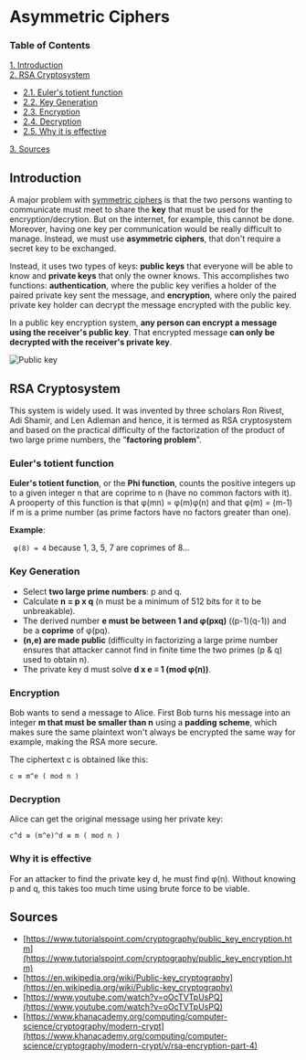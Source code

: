 # Asymmetric Ciphers

### Table of Contents

[1. Introduction](#introduction)  
[2. RSA Cryptosystem](#rsa-cryptosystem)
* [2.1. Euler's totient function](#eulers-totient-function)
* [2.2. Key Generation](#key-generation)
* [2.3. Encryption](#encryption)
* [2.4. Decryption](#decryption)
* [2.5. Why it is effective](#why-it-is-effective)

[3. Sources](#sources)

## Introduction

A major problem with [symmetric ciphers](https://github.com/vostertag/study-notes/blob/master/Cryptography/Modern%20Ciphers/symmetric.md) is that the two persons wanting to communicate must meet to share the **key** that must be used for the encryption/decrytion. But on the internet, for example, this cannot be done. Moreover, having one key per communication would be really difficult to manage. Instead, we must use **asymmetric ciphers**, that don't require a secret key to be exchanged.

Instead, it uses two types of keys: **public keys** that everyone will be able to know and **private keys** that only the owner knows. This accomplishes two functions: **authentication**, where the public key verifies a holder of the paired private key sent the message, and **encryption**, where only the paired private key holder can decrypt the message encrypted with the public key.

In a public key encryption system, **any person can encrypt a message using the receiver's public key**. That encrypted message **can only be decrypted with the receiver's private key**.

![Public key](https://cs.wellesley.edu/~cs110/reading/cryptography-files/public.jpg)

## RSA Cryptosystem

This system is widely used. It was invented by three scholars Ron Rivest, Adi Shamir, and Len Adleman and hence, it is termed as RSA cryptosystem and based on the practical difficulty of the factorization of the product of two large prime numbers, the "**factoring problem**".

### Euler's totient function

**Euler's totient function**, or the **Phi function**, counts the positive integers up to a given integer n that are coprime to n (have no common factors with it). A prooperty of this function is that φ(mn) = φ(m)φ(n) and that  φ(m) = (m-1) if m is a prime number (as prime factors have no factors greater than one).

**Example**:

```  φ(8) = 4 ``` because 1, 3, 5, 7 are coprimes of 8...

### Key Generation

* Select **two large prime numbers**: p and q.
* Calculate **n = p x q** (n must be a minimum of 512 bits for it to be unbreakable).
* The derived number **e must be between 1 and φ(pxq)** ((p-1)(q-1)) and be a **coprime** of φ(pq).
* **(n,e) are made public** (difficulty in factorizing a large prime number ensures that attacker cannot find in finite time the two primes (p & q) used to obtain n).
* The private key d must solve **d x e ≡ 1 (mod φ(n))**.

### Encryption

Bob wants to send a message to Alice. First Bob turns his message into an integer **m that must be smaller than n** using a **padding scheme**, which makes sure the same plaintext won't always be encrypted the same way for example, making the RSA more secure.

The ciphertext c is obtained like this:

``` c ≡ m^e ( mod n ) ```

### Decryption

Alice can get the original message using her private key: 

``` c^d ≡ (m^e)^d ≡ m ( mod n ) ```

### Why it is effective

For an attacker to find the private key d, he must find φ(n). Without knowing p and q, this takes too much time using brute force to be viable.

## Sources

* [https://www.tutorialspoint.com/cryptography/public_key_encryption.htm](https://www.tutorialspoint.com/cryptography/public_key_encryption.htm)
* [https://en.wikipedia.org/wiki/Public-key_cryptography](https://en.wikipedia.org/wiki/Public-key_cryptography)
* [https://www.youtube.com/watch?v=oOcTVTpUsPQ](https://www.youtube.com/watch?v=oOcTVTpUsPQ)
* [https://www.khanacademy.org/computing/computer-science/cryptography/modern-crypt](https://www.khanacademy.org/computing/computer-science/cryptography/modern-crypt/v/rsa-encryption-part-4)

